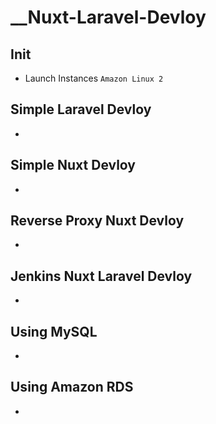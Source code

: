 # __Nuxt-Laravel-Devloy

## Init

- Launch Instances `Amazon Linux 2`

## Simple Laravel Devloy

- 

## Simple Nuxt Devloy

-

## Reverse Proxy Nuxt Devloy

-

## Jenkins Nuxt Laravel Devloy

-

## Using MySQL

-

## Using Amazon RDS

-
